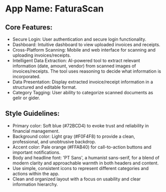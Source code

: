 # **App Name**: FaturaScan

## Core Features:

- Secure Login: User authentication and secure login functionality.
- Dashboard: Intuitive dashboard to view uploaded invoices and receipts.
- Cross-Platform Scanning: Mobile and web interface for scanning and uploading invoices/receipts.
- Intelligent Data Extraction: AI-powered tool to extract relevant information (date, amount, vendor) from scanned images of invoices/receipts. The tool uses reasoning to decide what information is incorporated.
- Data Presentation: Display extracted invoice/receipt information in a structured and editable format.
- Category Tagging: User ability to categorize scanned documents as gelir or gider.

## Style Guidelines:

- Primary color: Soft blue (#72BCD4) to evoke trust and reliability in financial management.
- Background color: Light gray (#F0F4F8) to provide a clean, professional, and unobtrusive backdrop.
- Accent color: Pale orange (#FFAB40) for call-to-action buttons and important notifications.
- Body and headline font: 'PT Sans', a humanist sans-serif, for a blend of modern clarity and approachable warmth in both headers and content.
- Use simple, consistent icons to represent different categories and actions within the app.
- Clean and organized layout with a focus on usability and clear information hierarchy.